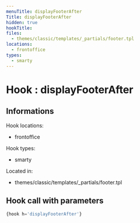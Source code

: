 ```yaml
---
menuTitle: displayFooterAfter
Title: displayFooterAfter
hidden: true
hookTitle: 
files:
  - themes/classic/templates/_partials/footer.tpl
locations:
  - frontoffice
types:
  - smarty
---
```


# Hook : displayFooterAfter

## Informations

Hook locations: 
  - frontoffice

Hook types: 
  - smarty

Located in: 
  - themes/classic/templates/_partials/footer.tpl

## Hook call with parameters

```php
{hook h='displayFooterAfter'}
```